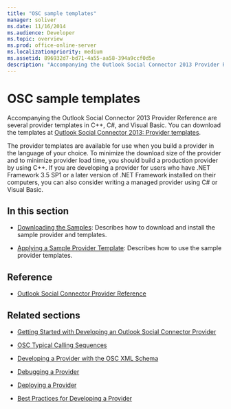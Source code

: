 ```yaml
---
title: "OSC sample templates"
manager: soliver
ms.date: 11/16/2014
ms.audience: Developer
ms.topic: overview
ms.prod: office-online-server
ms.localizationpriority: medium
ms.assetid: 896932d7-bd71-4a55-aa58-394a9ccf0d5e
description: "Accompanying the Outlook Social Connector 2013 Provider Reference are several provider templates in C++, C#, and Visual Basic. You can download the templates at Outlook Social Connector 2013: Provider templates."
---
```


# OSC sample templates

Accompanying the Outlook Social Connector 2013 Provider Reference are several provider templates in C++, C#, and Visual Basic. You can download the templates at [Outlook Social Connector 2013: Provider templates](https://code.msdn.microsoft.com/Outlook-Social-Connector-73fd8d2c).
  
The provider templates are available for use when you build a provider in the language of your choice. To minimize the download size of the provider and to minimize provider load time, you should build a production provider by using C++. If you are developing a provider for users who have .NET Framework 3.5 SP1 or a later version of .NET Framework installed on their computers, you can also consider writing a managed provider using C# or Visual Basic.
  
## In this section

- [Downloading the Samples](downloading-the-samples.md): Describes how to download and install the sample provider and templates.
    
- [Applying a Sample Provider Template](applying-a-sample-provider-template.md): Describes how to use the sample provider templates.
    
## Reference

- [Outlook Social Connector Provider Reference](outlook-social-connector-provider-reference-0.md)
  
## Related sections

- [Getting Started with Developing an Outlook Social Connector Provider](getting-started-with-developing-an-outlook-social-connector-provider.md)
  
- [OSC Typical Calling Sequences](osc-typical-calling-sequences.md)
  
- [Developing a Provider with the OSC XML Schema](developing-a-provider-with-the-osc-xml-schema.md)
  
- [Debugging a Provider](debugging-a-provider.md)
  
- [Deploying a Provider](deploying-a-provider.md)
  
- [Best Practices for Developing a Provider](best-practices-for-developing-a-provider.md)
  

